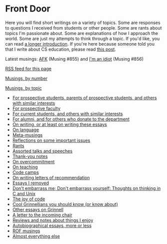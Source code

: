 Front Door
==========

Here you will find short writings on a variety of topics.  Some are
responses to questions I received from students or other people.  Some are
rants about topics I'm passionate about.  Some are explanations of how
I approach the world.  Some are just my attempts to think through a topic.
If you'd like, you can read [a longer introduction](intro-musings-v0).
If you're here because someone told you that I write about CS education,
please read [this post](intro-musings-sigcse-members).

Latest musings:
[AFK](afk-2019-01-12) (Musing #855)
and
[I'm an idiot](idiot-2019-01-13) (Musing #856)

<a type="application/rss+xml" href="rss">RSS feed for this page</a>

[Musings, by number](index-by-number) 

[Musings, by topic](index-by-topic)

* [For prospective students, parents of prospective students, and others with similar interests](index-prospective-students)
* [For prospective faculty](index-prospective-faculty)
* [For current students, and others with similar interests](index-current-students)
* [For alumni, and for others who donate to the department](index-alumni)
* [On writing, or at least on writing these essays](index-on-writing)
* [On language](index-language)
* [Meta-musings](index-meta)
* [Reflections on some important issues](index-important-issues)
* [Rants](index-rants)
* [Assorted talks and speeches](index-talks-speeches)
* [Thank-you notes](index-thank-you)
* [On overcommitment](index-overcommitment)
* [On teaching](index-teaching)
* [Code camps](index-code-camps)
* [On writing letters of recommendation](index-recommendations)
* [Essays I removed](index-removed)
* [Don't embarrass me; Don't embarrass yourself: Thoughts on thinking in C and Unix](index-cnix)
* [The joy of code](index-joc)
* [Cool Grinnellians you should know (or know about)](index-grinnellians)
* [Other essays on Grinnell](index-grinnell)
* [A letter to the incoming chair](index-incoming-chair)
* [Reviews and notes about things I enjoy](index-reviews)
* [Autobiographical essays, more or less](index-autobiographical)
* [ROF musings](index-rof)
* [Almost everything else](index-misc)

